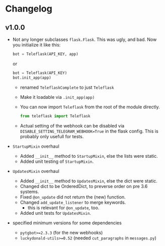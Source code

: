 # Changelog
## v1.0.0
- Not any longer subclasses `flask.Flask`. This was ugly, and bad.
    Now you initialize it like this:
    ```python    
    bot = Teleflask(API_KEY, app)
    ```
    or 
    ```python
    bot = Teleflask(API_KEY)
    bot.init_app(app)
    ```
    - renamed `TeleflaskComplete` to just `Teleflask`
    - Make it loadable via `.init_app(app)`
    
    - You can now import `Teleflask` from the root of the module directly.
        ```python
        from teleflask import Teleflask
        ```
    - Actual setting of the webhook can be disabled via `DISABLE_SETTING_TELEGRAM_WEBHOOK=True` in the flask config.
      This is probably only usefull for tests.

- `StartupMixin` overhaul
    - Added `__init__` method to `StartupMixin`, else the lists were static.
    - Added unit testing of `StartupMixin`.
    
- `UpdatesMixin` overhaul
    - Added `__init__` method to `UpdatesMixin`, else the dict were static.
    - Changed dict to be OrderedDict, to preverse order on pre 3.6 systems.
    - Fixed `@on_update` did not return the (new) function.
    - Changed `add_update_listener` to merge keywords.
        - this is relevant for `@on_update`, too.
    - Added unit tests for `UpdatesMixin`.

- specified minimum versions for some dependencies
    - `pytgbot>=2.3.3` (for the new webhooks)
    - `luckydonald-utils>=0.52` (needed `cut_paragraphs` in `messages.py`)
        
